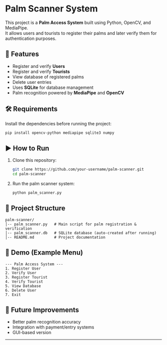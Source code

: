 # Palm Scanner System

This project is a **Palm Access System** built using Python, OpenCV, and MediaPipe.  
It allows users and tourists to register their palms and later verify them for authentication purposes.

## 🚀 Features
- Register and verify **Users**
- Register and verify **Tourists**
- View database of registered palms
- Delete user entries
- Uses **SQLite** for database management
- Palm recognition powered by **MediaPipe** and **OpenCV**

## 🛠️ Requirements
Install the dependencies before running the project:

```bash
pip install opencv-python mediapipe sqlite3 numpy
```

## ▶️ How to Run
1. Clone this repository:
   ```bash
   git clone https://github.com/your-username/palm-scanner.git
   cd palm-scanner
   ```
2. Run the palm scanner system:
   ```bash
   python palm_scanner.py
   ```

## 📂 Project Structure
```
palm-scanner/
│-- palm_scanner.py   # Main script for palm registration & verification
│-- palm_scanner.db   # SQLite database (auto-created after running)
│-- README.md         # Project documentation
```

## 📸 Demo (Example Menu)
```
--- Palm Access System ---
1. Register User
2. Verify User
3. Register Tourist
4. Verify Tourist
5. View Database
6. Delete User
7. Exit
```

## 🔮 Future Improvements
- Better palm recognition accuracy
- Integration with payment/entry systems
- GUI-based version

---

